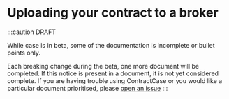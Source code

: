 # Uploading your contract to a broker

:::caution DRAFT

While case is in beta, some of the documentation is incomplete or bullet points only. 

Each breaking change during the beta, one more document will be completed. If this notice is present in a document, it is not yet considered complete. If you are having trouble using ContractCase or you would like a particular document prioritised, please [open an issue](https://github.com/case-contract-testing/case/issues/new)
:::